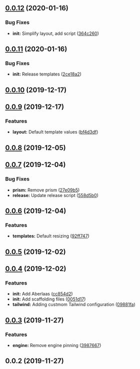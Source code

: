 ## [0.0.12](https://github.com/pixelastic/sov/compare/0.0.11...0.0.12) (2020-01-16)


### Bug Fixes

* **init:** Simplify layout, add script ([364c260](https://github.com/pixelastic/sov/commit/364c26003e5561d6983e8e772c3293d9808c70c1))

## [0.0.11](https://github.com/pixelastic/sov/compare/0.0.10...0.0.11) (2020-01-16)


### Bug Fixes

* **init:** Release templates ([2ce18a2](https://github.com/pixelastic/sov/commit/2ce18a294e9641f223740273becb9dbff3d61bdf))

## [0.0.10](https://github.com/pixelastic/sov/compare/0.0.9...0.0.10) (2019-12-17)

## [0.0.9](https://github.com/pixelastic/sov/compare/0.0.8...0.0.9) (2019-12-17)


### Features

* **layout:** Default template values ([bf4d3df](https://github.com/pixelastic/sov/commit/bf4d3dfe4b942ca549f8e419d0bdb98cec27531f))

## [0.0.8](https://github.com/pixelastic/sov/compare/0.0.7...0.0.8) (2019-12-05)

## [0.0.7](https://github.com/pixelastic/sov/compare/0.0.6...0.0.7) (2019-12-04)


### Bug Fixes

* **prism:** Remove prism ([27e09b5](https://github.com/pixelastic/sov/commit/27e09b52ce6cc28b7039e4c7276bb22238a44836))
* **release:** Update release script ([558d5b0](https://github.com/pixelastic/sov/commit/558d5b0a9158b5d20779e785cde8ed7f7ee0ef65))

## [0.0.6](https://github.com/pixelastic/sov/compare/0.0.5...0.0.6) (2019-12-04)


### Features

* **templates:** Default resizing ([92ff747](https://github.com/pixelastic/sov/commit/92ff747d17fcbf742ef65ac6ee31f481130cce65))

## [0.0.5](https://github.com/pixelastic/sov/compare/0.0.4...0.0.5) (2019-12-02)

## [0.0.4](https://github.com/pixelastic/sov/compare/0.0.3...0.0.4) (2019-12-02)


### Features

* **init:** Add Aberlaas ([cc854d2](https://github.com/pixelastic/sov/commit/cc854d227cdd2518bf16b7442be78da192841e1d))
* **init:** Add scaffolding files ([0051d17](https://github.com/pixelastic/sov/commit/0051d179d411759dbb2f13f182c9b10d83f6f671))
* **tailwind:** Adding custmom Tailwind configuration ([09881fa](https://github.com/pixelastic/sov/commit/09881fafffe90534ad84bdabb2331b618ba03b87))

## [0.0.3](https://github.com/pixelastic/sov/compare/0.0.2...0.0.3) (2019-11-27)


### Features

* **engine:** Remove engine pinning ([3987667](https://github.com/pixelastic/sov/commit/3987667f6eadddd2e0671bb86979a1240f00ccd6))

## 0.0.2 (2019-11-27)

